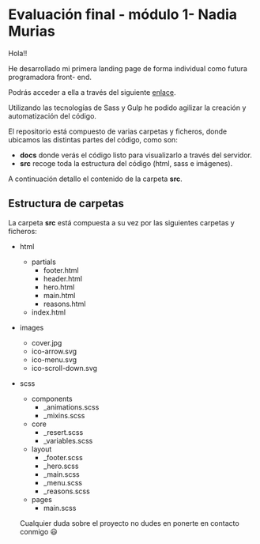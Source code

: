 # Evaluación final - módulo 1- Nadia Murias

Hola!!

He desarrollado mi primera landing page de forma individual como futura programadora front- end.

Podrás acceder a ella a través del siguiente [enlace](http://beta.adalab.es/modulo-1-evaluacion-final-Nadia3584/).

Utilizando las tecnologías de Sass y Gulp he podido agilizar la creación y automatización del código.

El repositorio está compuesto de varias carpetas y ficheros, donde ubicamos las distintas partes del código, como son:

- **docs** donde verás el código listo para visualizarlo a través del servidor.
- **src** recoge toda la estructura del código (html, sass e imágenes).

A continuación detallo el contenido de la carpeta **src**.

## Estructura de carpetas

La carpeta **src** está compuesta a su vez por las siguientes carpetas y ficheros:

- html
  - partials
    - footer.html
    - header.html
    - hero.html
    - main.html
    - reasons.html
  - index.html
- images
  - cover.jpg
  - ico-arrow.svg
  - ico-menu.svg
  - ico-scroll-down.svg
- scss

  - components
    - \_animations.scss
    - \_mixins.scss
  - core
    - \_resert.scss
    - \_variables.scss
  - layout
    - \_footer.scss
    - \_hero.scss
    - \_main.scss
    - \_menu.scss
    - \_reasons.scss
  - pages
    - main.scss

  Cualquier duda sobre el proyecto no dudes en ponerte en contacto conmigo 😃
